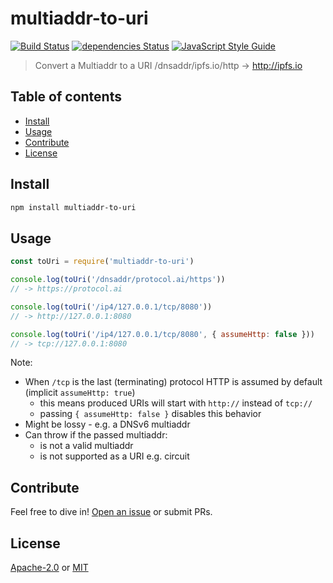 # multiaddr-to-uri <!-- omit in toc -->

[![Build Status](https://travis-ci.org/multiformats/js-multiaddr-to-uri.svg?branch=master)](https://travis-ci.org/multiformats/js-multiaddr-to-uri) [![dependencies Status](https://david-dm.org/multiformats/js-multiaddr-to-uri/status.svg)](https://david-dm.org/multiformats/js-multiaddr-to-uri) [![JavaScript Style Guide](https://img.shields.io/badge/code_style-standard-brightgreen.svg)](https://standardjs.com)


> Convert a Multiaddr to a URI /dnsaddr/ipfs.io/http -> http://ipfs.io

## Table of contents  <!-- omit in toc -->

- [Install](#install)
- [Usage](#usage)
- [Contribute](#contribute)
- [License](#license)
## Install

```sh
npm install multiaddr-to-uri
```

## Usage

```js
const toUri = require('multiaddr-to-uri')

console.log(toUri('/dnsaddr/protocol.ai/https'))
// -> https://protocol.ai

console.log(toUri('/ip4/127.0.0.1/tcp/8080'))
// -> http://127.0.0.1:8080

console.log(toUri('/ip4/127.0.0.1/tcp/8080', { assumeHttp: false }))
// -> tcp://127.0.0.1:8080
```

Note:

* When `/tcp` is the last (terminating) protocol HTTP is assumed by default (implicit `assumeHttp: true`)
  * this means produced URIs will start with `http://` instead of `tcp://`
  * passing `{ assumeHttp: false }` disables this behavior
* Might be lossy - e.g. a DNSv6 multiaddr
* Can throw if the passed multiaddr:
    * is not a valid multiaddr
    * is not supported as a URI e.g. circuit

## Contribute

Feel free to dive in! [Open an issue](https://github.com/multiformats/js-multiaddr-to-uri/issues/new) or submit PRs.

## License

[Apache-2.0](LICENSE-APACHE) or [MIT](LICENSE-MIT)
